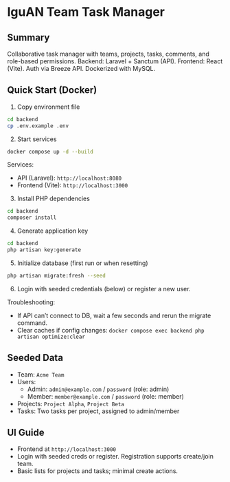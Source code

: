 # IguAN Team Task Manager

## Summary
Collaborative task manager with teams, projects, tasks, comments, and role-based permissions. Backend: Laravel + Sanctum (API). Frontend: React (Vite). Auth via Breeze API. Dockerized with MySQL.

## Quick Start (Docker)
1) Copy environment file
```bash
cd backend
cp .env.example .env
```

2) Start services
```bash
docker compose up -d --build
```
Services:
- API (Laravel): `http://localhost:8080`
- Frontend (Vite): `http://localhost:3000`

3) Install PHP dependencies
```bash
cd backend
composer install
```

4) Generate application key
```bash
cd backend
php artisan key:generate
```

5) Initialize database (first run or when resetting)
```bash
php artisan migrate:fresh --seed
```

6) Login with seeded credentials (below) or register a new user.

Troubleshooting:
- If API can’t connect to DB, wait a few seconds and rerun the migrate command.
- Clear caches if config changes: `docker compose exec backend php artisan optimize:clear`

## Seeded Data
- Team: `Acme Team`
- Users:
  - Admin: `admin@example.com` / `password` (role: admin)
  - Member: `member@example.com` / `password` (role: member)
- Projects: `Project Alpha`, `Project Beta`
- Tasks: Two tasks per project, assigned to admin/member

## UI Guide
- Frontend at `http://localhost:3000`
- Login with seeded creds or register. Registration supports create/join team.
- Basic lists for projects and tasks; minimal create actions.

